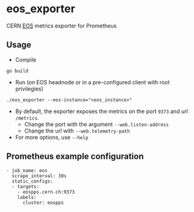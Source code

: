 # eos_exporter
CERN [EOS](https://eos.web.cern.ch) metrics exporter for Prometheus

## Usage

- Compile

```
go build
```
- Run (on EOS headnode or in a pre-configured client with root privilegies)

```
./eos_exporter --eos-instance="<eos_instance>"
```

- By default, the exporter exposes the metrics on the port `9373` and url `/metrics`. 
    - Change the port with the argument `--web.listen-address` 
    - Change the url with `--web.telemetry-path`
- For more options, use `--help`

## Prometheus example configuration

```
- job_name: eos
  scrape_interval: 30s
  static_configs:
  - targets:
    - eospps.cern.ch:9373
    labels:
      cluster: eospps
```
